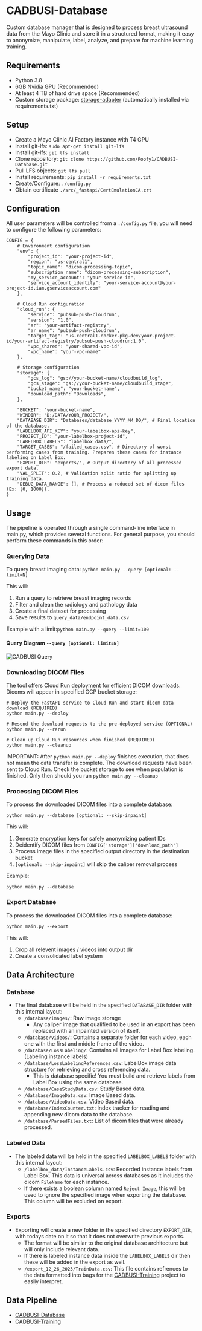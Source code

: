 # CADBUSI-Database

Custom database manager that is designed to process breast ultrasound data from the Mayo Clinic and store it in a structured format, making it easy to anonymize, manipulate, label, analyze, and prepare for machine learning training.

## Requirements
- Python 3.8
- 6GB Nvidia GPU (Recommended)
- At least 4 TB of hard drive space (Recommended)
- Custom storage package: [storage-adapter](https://github.com/Poofy1/storage-adapter.git) (automatically installed via requirements.txt)



## Setup

- Create a Mayo Clinic AI Factory instance with T4 GPU
- Install git-lfs: `sudo apt-get install git-lfs`
- Install git-lfs: `git lfs install`
- Clone repository: `git clone https://github.com/Poofy1/CADBUSI-Database.git`
- Pull LFS objects: `git lfs pull`
- Install requirements: `pip install -r requirements.txt`
- Create/Configure: `./config.py`
- Obtain certificate `./src/_fastapi/CertEmulationCA.crt`

## Configuration
All user parameters will be controlled from a `./config.py` file, you will need to configure the following parameters:
```
CONFIG = {
    # Environment configuration
    "env": {
        "project_id": "your-project-id",
        "region": "us-central1",
        "topic_name": "dicom-processing-topic",
        "subscription_name": "dicom-processing-subscription",
        "my_service_account": "your-service-id",
        "service_account_identity": "your-service-account@your-project-id.iam.gserviceaccount.com"
    },
    
    # Cloud Run configuration
    "cloud_run": {
        "service": "pubsub-push-cloudrun",
        "version": "1.0",
        "ar": "your-artifact-registry",
        "ar_name": "pubsub-push-cloudrun",
        "target_tag": "us-central1-docker.pkg.dev/your-project-id/your-artifact-registry/pubsub-push-cloudrun:1.0",
        "vpc_shared": "your-shared-vpc-id",
        "vpc_name": "your-vpc-name"
    },
    
    # Storage configuration
    "storage": {
        "gcs_log": "gs://your-bucket-name/cloudbuild_log",
        "gcs_stage": "gs://your-bucket-name/cloudbuild_stage",
        "bucket_name": "your-bucket-name",
        "download_path": "Downloads",
    },
    
    "BUCKET": "your-bucket-name",
    "WINDIR": "D:/DATA/YOUR_PROJECT/",
    "DATABASE_DIR": "Databases/database_YYYY_MM_DD/", # Final location of the database.
    "LABELBOX_API_KEY": "your-labelbox-api-key",
    "PROJECT_ID": "your-labelbox-project-id",
    "LABELBOX_LABELS": "labelbox_data/",
    "TARGET_CASES": "/failed_cases.csv", # Directory of worst performing cases from training. Prepares these cases for instance labeling on Label Box.
    "EXPORT_DIR": "exports/", # Output directory of all processed export data.
    "VAL_SPLIT": 0.2, # Validation split ratio for splitting up training data.
    "DEBUG_DATA_RANGE": [], # Process a reduced set of dicom files (Ex: [0, 1000]).
}
```
## Usage
The pipeline is operated through a single command-line interface in main.py, which provides several functions. For general purpose, you should perform these commands in this order: 

### Querying Data

To query breast imaging data:
`python main.py --query [optional: --limit=N]`

This will:
1. Run a query to retrieve breast imaging records
2. Filter and clean the radiology and pathology data
3. Create a final dataset for processing
4. Save results to `query_data/endpoint_data.csv`

Example with a limit:`python main.py --query --limit=100`

#### Query Diagram `--query [optional: limit=N]`
![CADBUSI Query](/demo/CADBUSI_Query.png)

### Downloading DICOM Files

The tool offers Cloud Run deployment for efficient DICOM downloads. Dicoms will appear in specified GCP bucket storage:
```
# Deploy the FastAPI service to Cloud Run and start dicom data download (REQUIRED)
python main.py --deploy

# Resend the download requests to the pre-deployed service (OPTIONAL)
python main.py --rerun 

# Clean up Cloud Run resources when finished (REQUIRED)
python main.py --cleanup
```

IMPORTANT: After `python main.py --deploy` finishes execution, that does not mean the data transfer is complete. The download requests have been sent to Cloud Run. Check the bucket storage to see when population is finished. Only then should you run `python main.py --cleanup`

### Processing DICOM Files

To process the downloaded DICOM files into a complete database:

`python main.py --database [optional: --skip-inpaint]`

This will:
1. Generate encryption keys for safely anonymizing patient IDs
2. Deidentify DICOM files from `CONFIG['storage']['download_path']`
3. Process image files in the specified output directory in the destination bucket
4. `[optional: --skip-inpaint]` will skip the caliper removal process

Example:

`python main.py --database`

### Export Database

To process the downloaded DICOM files into a complete database:

`python main.py --export`

This will:
1. Crop all relevent images / videos into output dir
2. Create a consolidated label system



## Data Architecture
### Database
- The final database will be held in the specified `DATABASE_DIR` folder with this internal layout:
    - `/database/images/`: Raw image storage
        - Any caliper image that qualified to be used in an export has been replaced with an inpainted version of itself.
    - `/database/videos/`: Contains a separate folder for each video, each one with the first and middle frame of the video. 
    - `/database/LossLabeling/`: Contains all images for Label Box labeling. (Labeling instance labels)
    - `/database/LossLabelingReferences.csv`: LabelBox image data structure for retrieving and cross referencing data.
        - This is database specific! You must build and retrieve labels from Label Box using the same database. 
    - `/database/CaseStudyData.csv`: Study Based data.
    - `/database/ImageData.csv`: Image Based data.
    - `/database/VideoData.csv`: Video Based data.
    - `/database/IndexCounter.txt`: Index tracker for reading and appending new dicom data to the database.
    - `/database/ParsedFiles.txt`: List of dicom files that were already processed.

### Labeled Data
- The labeled data will be held in the specified `LABELBOX_LABELS` folder with this internal layout:
    - `/labelbox_data/InstanceLabels.csv`: Recorded instance labels from Label Box. This data is universal across databases as it includes the dicom `FileName` for each instance.
    - If there exists a boolean column named `Reject Image`, this will be used to ignore the specified image when exporting the database. This column will be excluded on export. 

### Exports
- Exporting will create a new folder in the specified directory `EXPORT_DIR`, with todays date on it so that it does not overwrite previous exports.
    - The format will be similar to the original database architecture but will only include relevant data.
    - If there is labeled instance data inside the `LABELBOX_LABELS` dir then these will be added in the export as well.
    - `/export_12_26_2023/TrainData.csv`: This file contains refrences to the data formatted into bags for the [CADBUSI-Training](https://github.com/Poofy1/CADBUSI-Training) project to easily interpret.



## Data Pipeline
- [CADBUSI-Database](https://github.com/Poofy1/CADBUSI-Database)
- [CADBUSI-Training](https://github.com/Poofy1/CADBUSI-Training)
